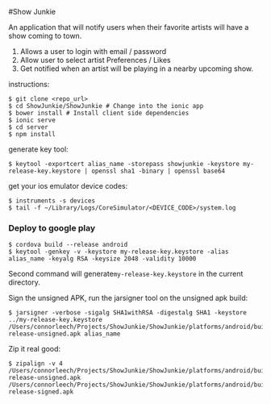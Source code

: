 #Show Junkie

An application that will notify users when their favorite artists will have a show coming to town.

1. Allows a user to login with email / password
2. Allow user to select artist Preferences / Likes
3. Get notified when an artist will be playing in a nearby upcoming show.

instructions:

```
$ git clone <repo_url>
$ cd ShowJunkie/ShowJunkie # Change into the ionic app
$ bower install # Install client side dependencies
$ ionic serve
$ cd server
$ npm install
```

generate key tool:
```
$ keytool -exportcert alias_name -storepass showjunkie -keystore my-release-key.keystore | openssl sha1 -binary | openssl base64
```

get your ios emulator device codes:
```
$ instruments -s devices
$ tail -f ~/Library/Logs/CoreSimulator/<DEVICE_CODE>/system.log
```

### Deploy to google play

```
$ cordova build --release android
$ keytool -genkey -v -keystore my-release-key.keystore -alias alias_name -keyalg RSA -keysize 2048 -validity 10000
```

Second command will generate`my-release-key.keystore` in the current directory.

Sign the unsigned APK, run the jarsigner tool on the unsigned apk build:
 ```
$ jarsigner -verbose -sigalg SHA1withRSA -digestalg SHA1 -keystore ../my-release-key.keystore /Users/connorleech/Projects/ShowJunkie/ShowJunkie/platforms/android/build/outputs/apk/android-release-unsigned.apk alias_name
 ```

 Zip it real good:
 ```
 $ zipalign -v 4 /Users/connorleech/Projects/ShowJunkie/ShowJunkie/platforms/android/build/outputs/apk/android-release-unsigned.apk /Users/connorleech/Projects/ShowJunkie/ShowJunkie/platforms/android/build/outputs/apk/android-release-signed.apk
```

![]()
